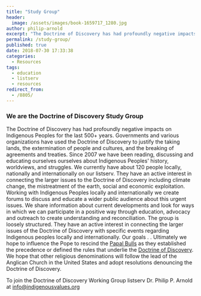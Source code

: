 ```yaml
---
title: "Study Group"
header:
  image: /assets/images/book-1659717_1280.jpg
author: philip-arnold
excerpt: "The Doctrine of Discovery has had profoundly negative impacts on Indigenous Peoples for the last 500+ years. Governments and various organizations have used the Doctrine of Discovery to justify the taking lands, the extermination of people and cultures, and the breaking of agreements and treaties. Since 2007 we have been reading, discussing and educating ourselves ourselves about Indigenous Peoples' history, worldviews, and struggles."
permalink: /study-group/
published: true
date: 2018-07-30 17:33:38
categories:
  - Resources
tags:
  - education
  - listserv
  - resources
redirect_from:
  - /8805/
---
```

### We are the Doctrine of Discovery Study Group

The Doctrine of Discovery has had profoundly negative impacts on Indigenous Peoples for the last 500+ years. Governments and various organizations have used the Doctrine of Discovery to justify the taking lands, the extermination of people and cultures, and the breaking of agreements and treaties. Since 2007 we have been reading, discussing and educating ourselves ourselves about Indigenous Peoples' history, worldviews, and struggles. We currently have about 120 people locally, nationally and internationally on our listserv. They have an active interest in connecting the larger issues to the Doctrine of Discovery including climate change, the mistreatment of the earth, social and economic exploitation. Working with Indigenous Peoples locally and internationally we create forums to discuss and educate a wider public audience about this urgent issues. We share information about current developments and look for ways in which we can participate in a positive way through education, advocacy and outreach to create understanding and reconciliation. The group is loosely structured. They have an active interest in connecting the larger issues of the Doctrine of Discovery with specific events regarding Indigenous peoples locally and internationally. Our goals . . Ultimately we hope to influence the Pope to rescind the [Papal Bulls](/papal-bulls/) as they established the precedence or defined the rules that underlie the [Doctrine of Discovery](/what-is-the-doctrine-of-discovery/). We hope that other religious denominations will follow the lead of the Anglican Church in the United States and adopt resolutions denouncing the Doctrine of Discovery.  

To join the Doctrine of Discovery Working Group listserv Dr. Philip P. Arnold at info@indigenousvalues.org
